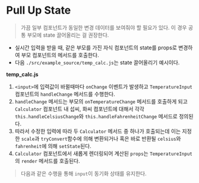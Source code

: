 # Pull Up State

> 가끔 일부 컴포넌트가 동일한 변경 데이터를 보여줘야 할 필요가 있다. 이 경우 공통 부모에 state 끌어올리는 걸 권장한다.

* 실시간 입력을 받을 때, 같은 부모를 가진 자식 컴포넌트의 state를 props로 변경하여 부모 컴포넌트의 메서드를 호출한다.
* 다음 `./src/example_source/temp_calc.js`는 state 끌어올리기 예시이다.

**temp_calc.js**
1. `<input>`에 입력값이 바뀔때마다 `onChange` 이벤트가 발생하고 `TemperatureInput` 컴포넌트의 `handleChange` 메서드를 수행한다.
2. `handleChange` 메서드는 부모의 `onTemperatureChange` 메서드를 호출하게 되고 `Calculator` 컴포넌트 내 섭씨, 화씨 컴포넌트에 대해서 각각 `this.handleCelsiusChange`와 `this.handleFahrenheitChange` 메서드로 정의된다.
3. 따라서 수정한 입력에 따라 두 `Calculator` 메서드 중 하나가 호출되는데 이는 지정한 `scale`과 `tryConvert`함수에 의해 변환되거나 혹은 바로 반환될 `celsius`와 `fahrenheit`에 의해 `setState`된다.
4. `Calculator` 컴포넌트에서 새롭게 렌더링되어 계산된 `props`는 `TemperatureInput`의 `render` 메서드를 호출된다.
> 다음과 같은 수행을 통해 `input`이 동기화 상태를 유지한다.
